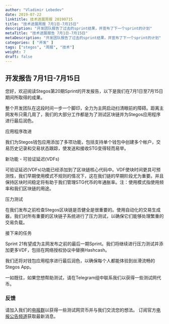 ```yaml
---
author: "Vladimir Lebedev"
date: 2019-07-22
linktitle: 技术进展周报 20190715
title: "技术进展周报 7月1日-7月15日"
description: "开发团队报告了过去的sprint结果，并宣布了下一个sprint的计划"
metaTitle: "技术进展报告 7月1日-7月15日"
metaDescription: "开发团队报告了过去的sprint结果，并宣布了下一个sprint的计划"
categories: [ "开发" ]
tags: ["stegos", "周报", "技术"]
weight: 7
draft: false
---
```


## 开发报告 7月1日-7月15日
您好，欢迎阅读Stegos第20期Sprint的开发报告，以下是我们在7月1日至7月15日期间所取得的成果。

整个开发团队在这段时间一步一个脚印，全力为主网启动扫清眼前的障碍。距离主网发布只需几周了，我们的大部分工作都是为了测试区块链并为Stegos应用程序进行最后润色。

应用程序改进

我们为Stegos钱包应用添加了多项功能，包括支持单个钱包中创建多个帐户，交易历史记录和交易状态跟踪，使发送和接收STG变得轻而易举。

新功能 - 可验证延迟(VDFs)

可验证延迟(VDFs)功能已经添加到了区块链核心代码中。VDF使块时间更具可预测性，我们早期使用模式不规则的情况下，这在我们链的早期阶段尤为重要。并且保持区块时间稳定将有助于我们管理STG代币的年通胀率。注：使用模式指使用频率和我们区块链的用途。

压力测试

在我们发布之前检查Stegos区块链是否健全是很重要的。使用自动化的交易生成器，我们对所有重要的区块链子系统进行了压力测试，以确保它们能够处理繁重的交易负载。

接下来的任务

Sprint 21有望成为主网发布之前的最后一期Sprint。我们将继续进行压力测试并添加更多VDF，包括在网络授权协议中替换Hashcash。

我们还将对钱包应用程序进行最后润色，以确保每个人都能体验到丝滑流畅的Stegos App。

一如既往，如果您想帮助测试，请在Telegram组中联系我们以获得一些测试网代币。

### 反馈

请加入我们的[电报群](https://stg.to/tgcch)以获得一些测试网贷币并与我们交流您的想法。
订阅官方[电报公告频道](https://stg.to/tgnch)获取最新消息。
